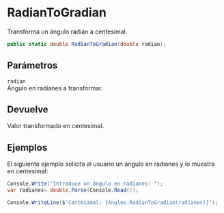 # RadianToGradian

Transforma un ángulo radián a centesimal.

```csharp
public static double RadianToGradian(double radian);
```

## Parámetros

`radian`  
Ángulo en radianes a transformar.

## Devuelve

Valor transformado en centesimal.

## Ejemplos

El siguiente ejemplo solicita al usuario un ángulo en radianes y lo muestra en centesimal:

```csharp
Console.Write("Introduce un ángulo en radianes: ");
var radianes= double.Parse(Console.Read());

Console.WriteLine($"Centesimal: {Angles.RadianToGradian(radianes)}");
```



